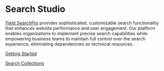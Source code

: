# Search Studio

[Yield SearchPro](https://main.dlj6e1thu5rpp.amplifyapp.com/) provides sophisticated, customizable search functionality that enhances website performance and user engagement. Our platform enables organizations to implement precise search capabilities while empowering business teams to maintain full control over the search experience, eliminating dependencies on technical resources.

[Getting Started](getting-started.md)

[Search Collections](search-collections.md)